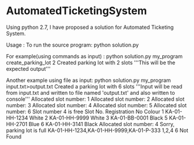 # AutomatedTicketingSystem


Using python 2.7, I have proposed a solution for Automated Ticketing System. 

Usage :
 To run the source program:
 python solution.py

  For example(using commands as input) :
  python solution.py
  my_program
  create_parking_lot 2
  Created parking lot with 2 slots '''This will be the expected output'''

  Another example using file as input:
  python solution.py
  my_program input.txt>output.txt
  Created a parking lot with 6 slots '''Input will be read from input.txt and written to file named 'output.txt' and also written to console'''
  Allocated slot number: 1
  Allocated slot number: 2
  Allocated slot number: 3
  Allocated slot number: 4
  Allocated slot number: 5
  Allocated slot number: 6
  Slot number 4 is free
  Slot No.  Registration No  Colour
  1       KA-01-HH-1234   White
  2       KA-01-HH-9999   White
  3       KA-01-BB-0001   Black
  5       KA-01-HH-2701   Blue
  6       KA-01-HH-3141   Black
  Allocated slot number: 4
  Sorry, parking lot is full
  KA-01-HH-1234,KA-01-HH-9999,KA-01-P-333
  1,2,4
  6
  Not Found



